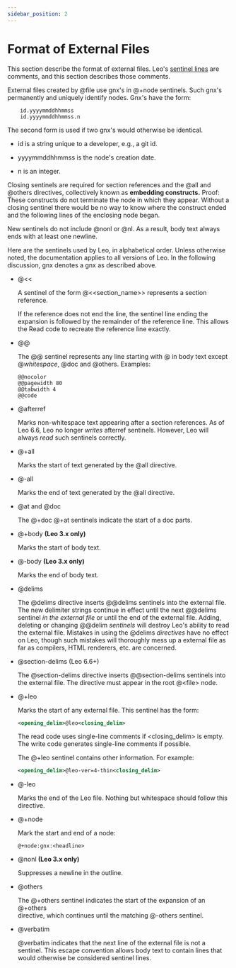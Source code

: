 ```yaml
---
sidebar_position: 2
---
```


# Format of External Files

This section describe the format of external files. Leo's [sentinel lines](glossary.md#sentinel-lines) are comments, and this section describes those comments.

External files created by @file use gnx's in @+node sentinels. Such gnx's permanently and uniquely identify nodes. Gnx's have the form:

```
    id.yyyymmddhhmmss
    id.yyyymmddhhmmss.n
```

The second form is used if two gnx's would otherwise be identical.

- id is a string unique to a developer, e.g., a git id.

- yyyymmddhhmmss is the node's creation date.

- n is an integer.

Closing sentinels are required for section references and the @all and @others directives, collectively known as **embedding constructs.** Proof: These constructs do not terminate the node in which they appear. Without a closing sentinel there would be no way to know where the construct ended and the following lines of the enclosing node began.

New sentinels do not include @nonl or @nl. As a result, body text always ends with at least one newline.

Here are the sentinels used by Leo, in alphabetical order. Unless otherwise noted, the documentation applies to all versions of Leo. In the following discussion, gnx denotes a gnx as described above.

- \@\<\<

    A sentinel of the form @\<\<section_name>> represents a section reference.

    If the reference does not end the line, the sentinel line ending
    the expansion is followed by the remainder of the reference line.
    This allows the Read code to recreate the reference line exactly.

- \@@

    The @@ sentinel represents any line starting with @ in body text
    except @*whitespace*, @doc and @others.
    Examples:
    ```
    @@nocolor
    @@pagewidth 80
    @@tabwidth 4
    @@code
    ```

- \@afterref

    Marks non-whitespace text appearing after a section references.
    As of Leo 6.6, Leo no longer *writes* afterref sentinels.
    However, Leo will always *read* such sentinels correctly.

- \@+all

    Marks the start of text generated by the @all directive.

- \@-all

    Marks the end of text generated by the @all directive.

- \@at and @doc

    The @+doc @+at sentinels indicate the start of a doc parts.

- \@+body **(Leo 3.x only)**

    Marks the start of body text.

- \@-body **(Leo 3.x only)**

    Marks the end of body text.

- \@delims

    The @delims directive inserts @@delims sentinels into the
    external file. The new delimiter strings continue in effect until
    the next @@delims sentinel *in the external file* or until the
    end of the external file. Adding, deleting or changing @@delim
    *sentinels* will destroy Leo's ability to read the external file.
    Mistakes in using the @delims *directives* have no effect on Leo,
    though such mistakes will thoroughly mess up a external file as
    far as compilers, HTML renderers, etc. are concerned.

- \@section-delims  (Leo 6.6+)

    The @section-delims directive inserts @@section-delims sentinels
    into the external file. The directive must appear in the root
    @\<file> node.

- \@+leo

    Marks the start of any external file. This sentinel has the form:
    ```xml
    <opening_delim>@leo<closing_delim>
    ```

    The read code uses single-line comments if \<closing_delim> is empty.
    The write code generates single-line comments if possible.

    The @+leo sentinel contains other information. For example:
    ```xml
    <opening_delim>@leo-ver=4-thin<closing_delim>
    ```

- \@-leo

    Marks the end of the Leo file.
    Nothing but whitespace should follow this directive.

- \@+node

    Mark the start and end of a node:
    ```
    @+node:gnx:<headline>
    ```

- \@nonl **(Leo 3.x only)**

    Suppresses a newline in the outline.

- \@others

    The @+others sentinel indicates the start of the expansion of an @+others          
    directive, which continues until the matching @-others sentinel.

- \@verbatim

    @verbatim indicates that the next line of the external file is not a sentinel.
    This escape convention allows body text to contain lines that would otherwise
    be considered sentinel lines.
